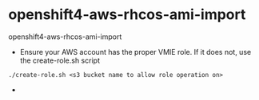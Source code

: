 # openshift4-aws-rhcos-ami-import
openshift4-aws-rhcos-ami-import

- Ensure your AWS account has the proper VMIE role. If it does not, use the create-role.sh script

```
./create-role.sh <s3 bucket name to allow role operation on>
```

- 
